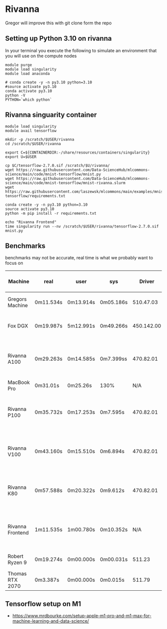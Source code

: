 # Rivanna


Gregor will improve this with git clone form the repo

## Setting up Python 3.10 on rivanna

In your terminal you execute the following to simulate an environment that you will use 
on the compute nodes

```
module purge
module load singularity
module load anaconda

# conda create -y -n py3.10 python=3.10
#source activate py3.10
conda activate py3.10
python -V
PYTHON=`which python`
```

## Rivanna singuarity container

```
module load singularity
module avail tensorflow

mkdir -p /scratch/$USER/rivanna
cd /scratch/$USER/rivanna

export C=${CONTAINERDIR:-/share/resources/containers/singularity}
export U=$USER

cp $C/tensorflow-2.7.0.sif /scratch/$U/rivanna/
wget https://raw.githubusercontent.com/Data-ScienceHub/mlcommons-science/main/code/mnist-tensorflow/mnist.py
wget https://raw.githubusercontent.com/Data-ScienceHub/mlcommons-science/main/code/mnist-tensorflow/mnist-rivanna.slurm
wget https://raw.githubusercontent.com/laszewsk/mlcommons/main/examples/mnist-tensorflow/requirements.txt

conda create -y -n py3.10 python=3.10
source activate py3.10
python -m pip install -r requirements.txt

echo "Rivanna Frontend"
time singularity run --nv /scratch/$USER/rivanna/tensorflow-2.7.0.sif mnist.py
```

## Benchmarks

benchmarks may not be accurate, real time is what we probably want to focus on

| Machine     	    | real      | user      | sys       | Driver      | CUDA | GPU                   | CPU                                       | Date CPU released
|------------------|-----------|-----------|-----------| ----------- | ---- | ----                  |-------------------------------------------| ----
| Gregors Machine  | 0m11.534s | 0m13.914s | 0m05.186s | 510.47.03   | 11.6 | Gigabyte RTX3070 TI   | AMD 5950X                                 | Nov 2020
| Fox DGX          | 0m19.987s | 5m12.991s | 0m49.266s | 450.142.00  | 11.0 | NVIDIA A100 80GB      | AMD EPYC 7742 64-Core                     | Aug 2019
| Rivanna A100     | 0m29.263s | 0m14.585s | 0m7.399ss | 470.82.01   | 11.4 | NVIDIA A100-SXM4-40GB | Intel(R) Xeon(R) CPU E5-2630 v3 @ 2.40GHz | Q3  2014 
| MacBook Pro      | 0m31.01s  | 0m25.26s  | 130%      | N/A         | N/A  | N/A                   | M1 Max 66GB                               | Nov 2021
| Rivanna P100     | 0m35.732s | 0m17.253s | 0m7.595s  | 470.82.01   | 11.4 | Tesla P100-PCIE       | Intel(R) Xeon(R) CPU E5-2630 v3 @ 2.40GHz | Q3  2014 
| Rivanna V100     | 0m43.160s | 0m15.510s | 0m6.894s  | 470.82.01   | 11.4 | Tesla V100-SXM2       | Intel(R) Xeon(R) CPU E5-2630 v3 @ 2.40GHz | Q3  2014 
| Rivanna K80      | 0m57.588s | 0m20.322s | 0m9.612s  | 470.82.01   | 11.4 | NVIDIA TESLA K80      | Intel(R) Xeon(R) CPU E5-2630 v3 @ 2.40GHz | Q3  2014 
| Rivanna Frontend | 1m11.535s | 1m00.780s | 0m10.352s | N/A         | N/A  | N/A    		            | Intel(R) Xeon(R) CPU E5-2630 v3 @ 2.40GHz | Q3  2014 
| Robert Ryzen 9   | 0m19.274s | 0m00.000s | 0m00.031s | 511.23      | 11.6 | NVIDIA RTX 3080       | AMD Ryzen 9 (5900HX)                      | Q1  2021
| Thomas RTX 2070  | 0m3.387s  | 0m00.000s | 0m0.015s  | 511.79      | 11.6 | NVIDIA RTX 2070       | Intel Core i7-8750H                       | Q2  2018

## Tensorflow setup on M1

* <https://www.mrdbourke.com/setup-apple-m1-pro-and-m1-max-for-machine-learning-and-data-science/>
